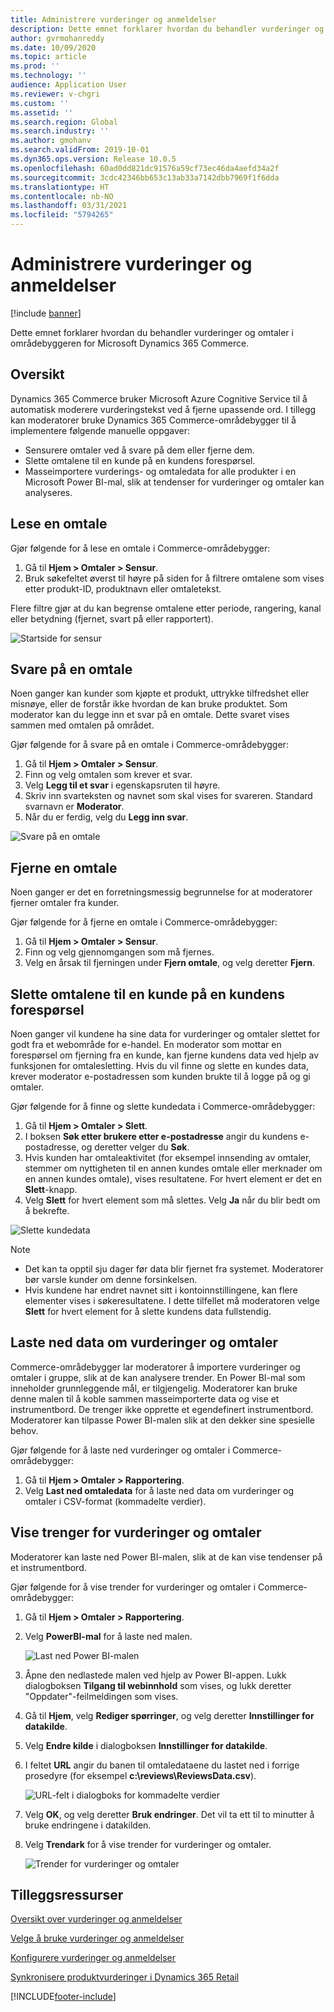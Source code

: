 ```yaml
---
title: Administrere vurderinger og anmeldelser
description: Dette emnet forklarer hvordan du behandler vurderinger og omtaler i områdebyggeren for Microsoft Dynamics 365 Commerce.
author: gvrmohanreddy
ms.date: 10/09/2020
ms.topic: article
ms.prod: ''
ms.technology: ''
audience: Application User
ms.reviewer: v-chgri
ms.custom: ''
ms.assetid: ''
ms.search.region: Global
ms.search.industry: ''
ms.author: gmohanv
ms.search.validFrom: 2019-10-01
ms.dyn365.ops.version: Release 10.0.5
ms.openlocfilehash: 60ad0dd821dc91576a59cf73ec46da4aefd34a2f
ms.sourcegitcommit: 3cdc42346bb653c13ab33a7142dbb7969f1f6dda
ms.translationtype: HT
ms.contentlocale: nb-NO
ms.lasthandoff: 03/31/2021
ms.locfileid: "5794265"
---
```

# <a name="manage-ratings-and-reviews"></a>Administrere vurderinger og anmeldelser

[!include [banner](includes/banner.md)]

Dette emnet forklarer hvordan du behandler vurderinger og omtaler i områdebyggeren for Microsoft Dynamics 365 Commerce.

## <a name="overview"></a>Oversikt

Dynamics 365 Commerce bruker Microsoft Azure Cognitive Service til å automatisk moderere vurderingstekst ved å fjerne upassende ord. I tillegg kan moderatorer bruke Dynamics 365 Commerce-områdebygger til å implementere følgende manuelle oppgaver:

- Sensurere omtaler ved å svare på dem eller fjerne dem.
- Slette omtalene til en kunde på en kundens forespørsel.
- Masseimportere vurderings- og omtaledata for alle produkter i en Microsoft Power BI-mal, slik at tendenser for vurderinger og omtaler kan analyseres.

## <a name="read-a-review"></a>Lese en omtale 

Gjør følgende for å lese en omtale i Commerce-områdebygger:

1. Gå til **Hjem \> Omtaler \> Sensur**.
1. Bruk søkefeltet øverst til høyre på siden for å filtrere omtalene som vises etter produkt-ID, produktnavn eller omtaletekst.

Flere filtre gjør at du kan begrense omtalene etter periode, rangering, kanal eller betydning (fjernet, svart på eller rapportert).

![Startside for sensur](media/rnr-moderation-home.png) 

## <a name="respond-to-a-review"></a>Svare på en omtale 

Noen ganger kan kunder som kjøpte et produkt, uttrykke tilfredshet eller misnøye, eller de forstår ikke hvordan de kan bruke produktet. Som moderator kan du legge inn et svar på en omtale. Dette svaret vises sammen med omtalen på området. 

Gjør følgende for å svare på en omtale i Commerce-områdebygger:

1. Gå til **Hjem \> Omtaler \> Sensur**.
1. Finn og velg omtalen som krever et svar.
1. Velg **Legg til et svar** i egenskapsruten til høyre.
1. Skriv inn svarteksten og navnet som skal vises for svareren. Standard svarnavn er **Moderator**.
1. Når du er ferdig, velg du **Legg inn svar**.

![Svare på en omtale](media/rnr-moderation-response.png) 

## <a name="take-down-a-review"></a>Fjerne en omtale 

Noen ganger er det en forretningsmessig begrunnelse for at moderatorer fjerner omtaler fra kunder. 

Gjør følgende for å fjerne en omtale i Commerce-områdebygger:

1. Gå til **Hjem \> Omtaler \> Sensur**.
1. Finn og velg gjennomgangen som må fjernes.
1. Velg en årsak til fjerningen under **Fjern omtale**, og velg deretter **Fjern**.
    
## <a name="delete-a-customers-reviews-at-the-customers-request"></a>Slette omtalene til en kunde på en kundens forespørsel 

Noen ganger vil kundene ha sine data for vurderinger og omtaler slettet for godt fra et webområde for e-handel. En moderator som mottar en forespørsel om fjerning fra en kunde, kan fjerne kundens data ved hjelp av funksjonen for omtalesletting. Hvis du vil finne og slette en kundes data, krever moderator e-postadressen som kunden brukte til å logge på og gi omtaler. 

Gjør følgende for å finne og slette kundedata i Commerce-områdebygger:

1. Gå til **Hjem \> Omtaler \> Slett**.
1. I boksen **Søk etter brukere etter e-postadresse** angir du kundens e-postadresse, og deretter velger du **Søk**.
1. Hvis kunden har omtaleaktivitet (for eksempel innsending av omtaler, stemmer om nyttigheten til en annen kundes omtale eller merknader om en annen kundes omtale), vises resultatene. For hvert element er det en **Slett**-knapp.
1. Velg **Slett** for hvert element som må slettes. Velg **Ja** når du blir bedt om å bekrefte. 
    
![Slette kundedata](media/rnr-moderation-delete-reviews.png) 

> [!NOTE]
> - Det kan ta opptil sju dager før data blir fjernet fra systemet. Moderatorer bør varsle kunder om denne forsinkelsen.
> - Hvis kundene har endret navnet sitt i kontoinnstillingene, kan flere elementer vises i søkeresultatene. I dette tilfellet må moderatoren velge **Slett** for hvert element for å slette kundens data fullstendig. 

## <a name="download-ratings-and-reviews-data"></a>Laste ned data om vurderinger og omtaler

Commerce-områdebygger lar moderatorer å importere vurderinger og omtaler i gruppe, slik at de kan analysere trender. En Power BI-mal som inneholder grunnleggende mål, er tilgjengelig. Moderatorer kan bruke denne malen til å koble sammen masseimporterte data og vise et instrumentbord. De trenger ikke opprette et egendefinert instrumentbord. Moderatorer kan tilpasse Power BI-malen slik at den dekker sine spesielle behov. 

Gjør følgende for å laste ned vurderinger og omtaler i Commerce-områdebygger:

1. Gå til **Hjem \> Omtaler \> Rapportering**.
1. Velg **Last ned omtaledata** for å laste ned data om vurderinger og omtaler i CSV-format (kommadelte verdier).

## <a name="view-ratings-and-reviews-trends"></a>Vise trenger for vurderinger og omtaler

Moderatorer kan laste ned Power BI-malen, slik at de kan vise tendenser på et instrumentbord.

Gjør følgende for å vise trender for vurderinger og omtaler i Commerce-områdebygger:

1. Gå til **Hjem \> Omtaler \> Rapportering**.
1. Velg **PowerBI-mal** for å laste ned malen.

    ![Last ned Power BI-malen](media/rnr-moderation-reports.png) 

1. Åpne den nedlastede malen ved hjelp av Power BI-appen. Lukk dialogboksen **Tilgang til webinnhold** som vises, og lukk deretter "Oppdater"-feilmeldingen som vises.
1. Gå til **Hjem**, velg **Rediger spørringer**, og velg deretter **Innstillinger for datakilde**.
1. Velg **Endre kilde** i dialogboksen **Innstillinger for datakilde**.
1. I feltet **URL** angir du banen til omtaledataene du lastet ned i forrige prosedyre (for eksempel **c:\\reviews\\ReviewsData.csv**).

    ![URL-felt i dialogboks for kommadelte verdier](media/rnr-powerbi-datasource-settings.png) 

1. Velg **OK**, og velg deretter **Bruk endringer**. Det vil ta ett til to minutter å bruke endringene i datakilden.
1. Velg **Trendark** for å vise trender for vurderinger og omtaler.

    ![Trender for vurderinger og omtaler](media/rnr-powerbi-dashboard-template.png) 
    
## <a name="additional-resources"></a>Tilleggsressurser

[Oversikt over vurderinger og anmeldelser](ratings-reviews-overview.md)

[Velge å bruke vurderinger og anmeldelser](opt-in-ratings-reviews.md)

[Konfigurere vurderinger og anmeldelser](configure-ratings-reviews.md)

[Synkronisere produktvurderinger i Dynamics 365 Retail](sync-product-ratings.md)


[!INCLUDE[footer-include](../includes/footer-banner.md)]